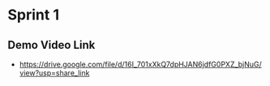 # Sprint 1

## Demo Video Link
* https://drive.google.com/file/d/16I_701xXkQ7dpHJAN6jdfG0PXZ_bjNuG/view?usp=share_link
